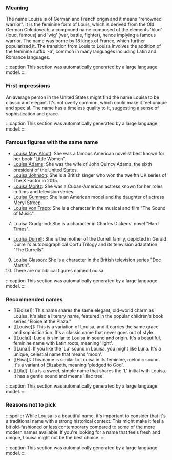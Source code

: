 ### Meaning
The name Louisa is of German and French origin and it means "renowned warrior". It is the feminine form of Louis, which is derived from the Old German Chlodovech, a compound name composed of the elements 'hlud' (loud, famous) and 'wig' (war, battle, fighter), hence implying a famous warrior. The name was borne by 18 kings of France, which further popularized it. The transition from Louis to Louisa involves the addition of the feminine suffix '-a', common in many languages including Latin and Romance languages.

:::caption
This section was automatically generated by a large language model.
:::

### First impressions
An average person in the United States might find the name Louisa to be classic and elegant. It's not overly common, which could make it feel unique and special. The name has a timeless quality to it, suggesting a sense of sophistication and grace.

:::caption
This section was automatically generated by a large language model.
:::

### Famous figures with the same name
- [Louisa May Alcott](https://en.wikipedia.org/wiki/Louisa_May_Alcott): She was a famous American novelist best known for her book "Little Women".
- [Louisa Adams](https://en.wikipedia.org/wiki/Louisa_Adams): She was the wife of John Quincy Adams, the sixth president of the United States.
- [Louisa Johnson](https://en.wikipedia.org/wiki/Louisa_Johnson): She is a British singer who won the twelfth UK series of The X Factor in 2015.
- [Louisa Moritz](https://en.wikipedia.org/wiki/Louisa_Moritz): She was a Cuban-American actress known for her roles in films and television series.
- [Louisa Gummer](https://en.wikipedia.org/wiki/Louisa_Gummer): She is an American model and the daughter of actress Meryl Streep.
- [Louisa von Trapp](https://en.wikipedia.org/wiki/Louisa_von_Trapp): She is a character in the musical and film "The Sound of Music".
7. Louisa Gradgrind: She is a character in Charles Dickens' novel "Hard Times".
- [Louisa Durrell](https://en.wikipedia.org/wiki/Louisa_Durrell): She is the mother of the Durrell family, depicted in Gerald Durrell's autobiographical Corfu Trilogy and its television adaptation "The Durrells".
9. Louisa Glasson: She is a character in the British television series "Doc Martin".
10. There are no biblical figures named Louisa.

:::caption
This section was automatically generated by a large language model.
:::

### Recommended names
- [[Eloise]]: This name shares the same elegant, old-world charm as Louisa. It's also a literary name, featured in the popular children's book series "Eloise at the Plaza."
- [[Louise]]: This is a variation of Louisa, and it carries the same grace and sophistication. It's a classic name that never goes out of style.
- [[Lucia]]: Lucia is similar to Louisa in sound and origin. It's a beautiful, feminine name with Latin roots, meaning 'light'.
- [[Luna]]: If you like the 'Lu' sound in Louisa, you might like Luna. It's a unique, celestial name that means 'moon'.
- [[Elisa]]: This name is similar to Louisa in its feminine, melodic sound. It's a variant of Elizabeth, meaning 'pledged to God'.
- [[Lila]]: Lila is a sweet, simple name that shares the 'L' initial with Louisa. It has a gentle sound and means 'lilac tree'.

:::caption
This section was automatically generated by a large language model.
:::

### Reasons not to pick
:::spoiler
While Louisa is a beautiful name, it's important to consider that it's a traditional name with a strong historical context. This might make it feel a bit old-fashioned or less contemporary compared to some of the more modern names available. If you're looking for a name that feels fresh and unique, Louisa might not be the best choice.
:::

:::caption
This section was automatically generated by a large language model.
:::
